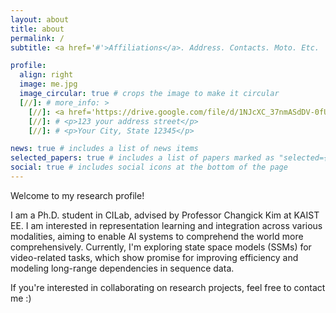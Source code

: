 ```yaml
---
layout: about
title: about
permalink: /
subtitle: <a href='#'>Affiliations</a>. Address. Contacts. Moto. Etc.

profile:
  align: right
  image: me.jpg
  image_circular: true # crops the image to make it circular
  [//]: # more_info: >
    [//]: <a href='https://drive.google.com/file/d/1NJcXC_37nmASdDV-0fUSLWGThVtZuW1l/view?usp=drive_link'>CV</a>.
    [//]: # <p>123 your address street</p>
    [//]: # <p>Your City, State 12345</p>

news: true # includes a list of news items
selected_papers: true # includes a list of papers marked as "selected={true}"
social: true # includes social icons at the bottom of the page
---
```


Welcome to my research profile!

I am a Ph.D. student in CILab, advised by Professor Changick Kim at KAIST EE. 
I am interested in representation learning and integration across various modalities, aiming to enable AI systems to comprehend the world more comprehensively. Currently, I'm exploring state space models (SSMs) for video-related tasks, which show promise for improving efficiency and modeling long-range dependencies in sequence data. 


If you're interested in collaborating on research projects, feel free to contact me :)
